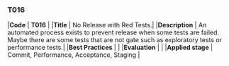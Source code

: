 ### T016

|**Code**           | **T016** |
|**Title**          | No Release with Red Tests.|
|**Description**    | An automated process exists to prevent release when some tests are failed. <br> Maybe there are some tests that are not gate such as exploratory tests or performance tests.|
|**Best Practices** | |
|**Evaluation**     | |
|**Applied stage**  | Commit, Performance, Acceptance, Staging |
